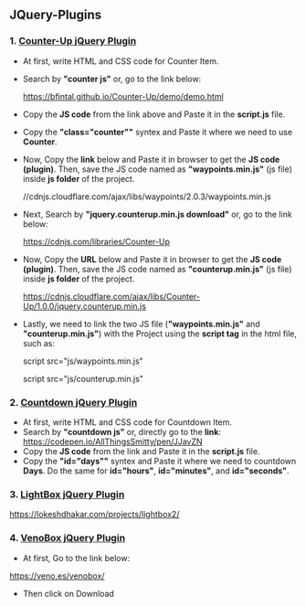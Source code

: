## JQuery-Plugins
### 1. <ins> Counter-Up jQuery Plugin </ins>
- At first, write HTML and CSS code for Counter Item.
- Search by **"counter js"** or, go to the link below:

  https://bfintal.github.io/Counter-Up/demo/demo.html
- Copy the **JS code** from the link above and Paste it in the **script.js** file.
- Copy the **"class="counter""** syntex and Paste it where we need to use **Counter**.
- Now, Copy the **link** below and Paste it in browser to get the **JS code (plugin)**. Then, save the JS code named as **"waypoints.min.js"** (js file) inside **js folder** of the project.

  //cdnjs.cloudflare.com/ajax/libs/waypoints/2.0.3/waypoints.min.js
- Next, Search by **"jquery.counterup.min.js download"** or, go to the link below:

  https://cdnjs.com/libraries/Counter-Up
- Now, Copy the **URL** below and Paste it in browser to get the **JS code (plugin)**. Then, save the JS code named as **"counterup.min.js"** (js file) inside **js folder** of the project.

  https://cdnjs.cloudflare.com/ajax/libs/Counter-Up/1.0.0/jquery.counterup.min.js
- Lastly, we need to link the two JS file (**"waypoints.min.js"** and **"counterup.min.js"**) with the Project using the **script tag** in the html file, such as:

  script src="js/waypoints.min.js"
  
  script src="js/counterup.min.js"

### 2. <ins> Countdown jQuery Plugin </ins>
* At first, write HTML and CSS code for Countdown Item.
* Search by **"countdown js"** or, directly go to the **link**:
  https://codepen.io/AllThingsSmitty/pen/JJavZN
* Copy the **JS code** from the link and Paste it in the **script.js** file.
* Copy the **"id="days""** syntex and Paste it where we need to countdown **Days**. Do the same for  **id="hours"**,  **id="minutes"**, and **id="seconds"**.
### 3. <ins> LightBox jQuery Plugin </ins>

https://lokeshdhakar.com/projects/lightbox2/
### 4. <ins> VenoBox jQuery Plugin </ins>
- At first, Go to the link below:

https://veno.es/venobox/

- Then click on Download
